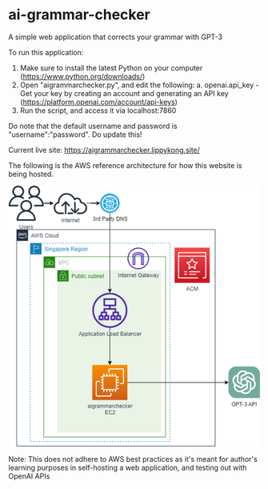 # ai-grammar-checker
A simple web application that corrects your grammar with GPT-3

To run this application:
1. Make sure to install the latest Python on your computer (https://www.python.org/downloads/)
2. Open "aigrammarchecker.py", and edit the following:
    a. openai.api_key - Get your key by creating an account and generating an API key (https://platform.openai.com/account/api-keys)
3. Run the script, and access it via localhost:7860

Do note that the default username and password is "username":"password". Do update this! 

Current live site: https://aigrammarchecker.lippykong.site/

The following is the AWS reference architecture for how this website is being hosted.

![alt text](https://github.com/lipyoong10/ai-grammar-checker/blob/main/aigrammarchecker.drawio.png)

Note: This does not adhere to AWS best practices as it's meant for author's learning purposes in self-hosting a web application, and testing out with OpenAI APIs
